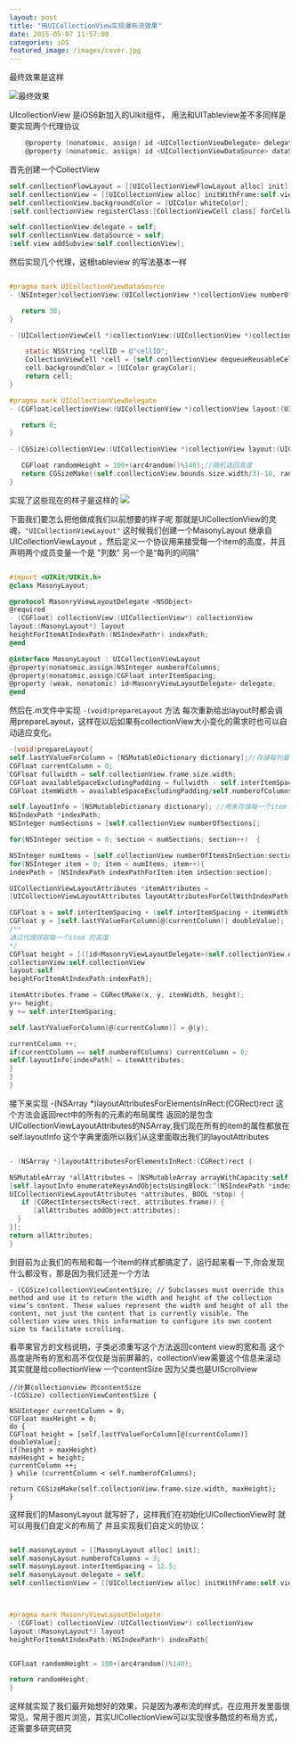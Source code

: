 ```yaml
---
layout: post
title: "用UICollectionView实现瀑布流效果"
date: 2015-05-07 11:57:00
categories: iOS
featured_image: /images/cover.jpg
---
```


最终效果是这样

![最终效果](https://github.com/rhythmcity/rhythmcity.github.io/raw/master/img/waterFlow/Effect.png)


UIcollectionView 是iOS6新加入的UIkit组件，
用法和UITableview差不多同样是要实现两个代理协议

```objective-c
    @property (nonatomic, assign) id <UICollectionViewDelegate> delegate;
    @property (nonatomic, assign) id <UICollectionViewDataSource> dataSource;
```

首先创建一个CollectView

```objective-c
self.conllectionFlowLayout = [[UICollectionViewFlowLayout alloc] init];
self.conllectionView = [[UICollectionView alloc] initWithFrame:self.view.bounds collectionViewLayout:self.conllectionFlowLayout];
self.conllectionView.backgroundColor = [UIColor whiteColor];
[self.conllectionView registerClass:[CollectionViewCell class] forCellWithReuseIdentifier:@"cellID"];

self.conllectionView.delegate = self;
self.conllectionView.dataSource = self;
[self.view addSubview:self.conllectionView];
```
然后实现几个代理，这根tableview 的写法基本一样

```objective-c

#pragma mark UICollectionViewDataSource
- (NSInteger)collectionView:(UICollectionView *)collectionView numberOfItemsInSection:(NSInteger)section{

   return 30;
}

- (UICollectionViewCell *)collectionView:(UICollectionView *)collectionView cellForItemAtIndexPath:(NSIndexPath *)indexPath{

    static NSString *cellID = @"cellID";
    CollectionViewCell *cell = [self.conllectionView dequeueReusableCellWithReuseIdentifier:cellID forIndexPath:indexPath];
    cell.backgroundColor = [UIColor grayColor];
    return cell;
}

#pragma mark UICollectionViewDelegate
- (CGFloat)collectionView:(UICollectionView *)collectionView layout:(UICollectionViewLayout*)collectionViewLayout minimumInteritemSpacingForSectionAtIndex:(NSInteger)section{

   return 0;
}

- (CGSize)collectionView:(UICollectionView *)collectionView layout:(UICollectionViewLayout*)collectionViewLayout sizeForItemAtIndexPath:(NSIndexPath *)indexPath{

   CGFloat randomHeight = 100+(arc4random()%140);//随机返回高度
   return CGSizeMake((self.conllectionView.bounds.size.width/3)-10, randomHeight);
}

```
实现了这些现在的样子是这样的
![](https://github.com/rhythmcity/rhythmcity.github.io/raw/master/img/waterFlow/nomal.png)

下面我们要怎么把他做成我们以前想要的样子呢 那就是UICollectionView的灵魂，` "UICollectionViewLayout" `
这时候我们创建一个MasonyLayout 继承自UICollectionViewLayout ，然后定义一个协议用来接受每一个item的高度，并且声明两个成员变量一个是 "列数" 另一个是“每列的间隔”

```objective-c

#import <UIKit/UIKit.h>
@class MasonyLayout;

@protocol MasonryViewLayoutDelegate <NSObject>
@required
- (CGFloat) collectionView:(UICollectionView*) collectionView
layout:(MasonyLayout*) layout
heightForItemAtIndexPath:(NSIndexPath*) indexPath;
@end

@interface MasonyLayout : UICollectionViewLayout
@property(nonatomic,assign)NSInteger numberofColumns;
@property(nonatomic,assign)CGFloat interItemSpacing;
@property (weak, nonatomic) id<MasonryViewLayoutDelegate> delegate;
@end

```
然后在.m文件中实现 `-(void)prepareLayout` 方法 每次重新给出layout时都会调用prepareLayout，这样在以后如果有collectionView大小变化的需求时也可以自动适应变化。

```objective-c
-(void)prepareLayout{
self.lastYValueForColumn = [NSMutableDictionary dictionary];//存储每列最后一个的item信息 用来计算下一列起始位置
CGFloat currentColumn = 0;
CGFloat fullwidth = self.collectionView.frame.size.width;
CGFloat availableSpaceExcludingPadding = fullwidth - self.interItemSpacing*(self.numberofColumns+1);
CGFloat itemWidth = availableSpaceExcludingPadding/self.numberofColumns;

self.layoutInfo = [NSMutableDictionary dictionary]; //用来存储每一个item 的布局信息
NSIndexPath *indexPath;
NSInteger numSections = [self.collectionView numberOfSections];

for(NSInteger section = 0; section < numSections; section++)  {

NSInteger numItems = [self.collectionView numberOfItemsInSection:section];
for(NSInteger item = 0; item < numItems; item++){
indexPath = [NSIndexPath indexPathForItem:item inSection:section];

UICollectionViewLayoutAttributes *itemAttributes =
[UICollectionViewLayoutAttributes layoutAttributesForCellWithIndexPath:indexPath];

CGFloat x = self.interItemSpacing + (self.interItemSpacing + itemWidth) * currentColumn;
CGFloat y = [self.lastYValueForColumn[@(currentColumn)] doubleValue];
/**
通过代理获取每一个item 的高度
*/
CGFloat height = [((id<MasonryViewLayoutDelegate>)self.collectionView.delegate)
collectionView:self.collectionView
layout:self
heightForItemAtIndexPath:indexPath];

itemAttributes.frame = CGRectMake(x, y, itemWidth, height);
y+= height;
y += self.interItemSpacing;

self.lastYValueForColumn[@(currentColumn)] = @(y);

currentColumn ++;
if(currentColumn == self.numberofColumns) currentColumn = 0;
self.layoutInfo[indexPath] = itemAttributes;
}
}
}

```

接下来实现 -(NSArray *)layoutAttributesForElementsInRect:(CGRect)rect  这个方法会返回rect中的所有的元素的布局属性
返回的是包含UICollectionViewLayoutAttributes的NSArray,我们现在所有的item的属性都放在 self.layoutInfo 这个字典里面所以我们从这里面取出我们的layoutAttributes

```objective-c

- (NSArray *)layoutAttributesForElementsInRect:(CGRect)rect {

NSMutableArray *allAttributes = [NSMutableArray arrayWithCapacity:self.layoutInfo.count];
[self.layoutInfo enumerateKeysAndObjectsUsingBlock:^(NSIndexPath *indexPath,
UICollectionViewLayoutAttributes *attributes, BOOL *stop) {
   if (CGRectIntersectsRect(rect, attributes.frame)) {
      [allAttributes addObject:attributes];
  }
}];
return allAttributes;
}

```

到目前为止我们的布局和每一个item的样式都搞定了，运行起来看一下,你会发现什么都没有，那是因为我们还差一个方法

```
- (CGSize)collectionViewContentSize; // Subclasses must override this method and use it to return the width and height of the collection view’s content. These values represent the width and height of all the content, not just the content that is currently visible. The collection view uses this information to configure its own content size to facilitate scrolling.
```
看苹果官方的文档说明，子类必须重写这个方法返回content view的宽和高 这个高度是所有的宽和高不仅仅是当前屏幕的，collectionView需要这个信息来滚动 其实就是给collectionView 一个contentSize  因为父类也是UIScrollview

```
//计算collectionview 的contentSize
-(CGSize) collectionViewContentSize {

NSUInteger currentColumn = 0;
CGFloat maxHeight = 0;
do {
CGFloat height = [self.lastYValueForColumn[@(currentColumn)] doubleValue];
if(height > maxHeight)
maxHeight = height;
currentColumn ++;
} while (currentColumn < self.numberofColumns);

return CGSizeMake(self.collectionView.frame.size.width, maxHeight);
}

```
这样我们的MasonyLayout 就写好了，这样我们在初始化UICollectionView时 就可以用我们自定义的布局了 并且实现我们自定义的协议：

```objective-c

self.masonyLayout = [[MasonyLayout alloc] init];
self.masonyLayout.numberofColumns = 3;
self.masonyLayout.interItemSpacing = 12.5;
self.masonyLayout.delegate = self;
self.conllectionView = [[UICollectionView alloc] initWithFrame:self.view.bounds collectionViewLayout:self.masonyLayout];



#pragma mark MasonryViewLayoutDelegate
- (CGFloat) collectionView:(UICollectionView*) collectionView
layout:(MasonyLayout*) layout
heightForItemAtIndexPath:(NSIndexPath*) indexPath{


CGFloat randomHeight = 100+(arc4random()%140);

return randomHeight;
}

```

这样就实现了我们最开始想好的效果，只是因为瀑布流的样式，在应用开发里面很常见，常用于图片浏览，其实UICollectionView可以实现很多酷炫的布局方式，还需要多研究研究









